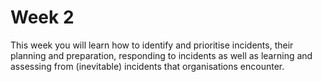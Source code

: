 # Week 2

This week you will learn how to identify and prioritise incidents, their planning and preparation, responding to incidents as well as learning and assessing from (inevitable) incidents that organisations encounter.
